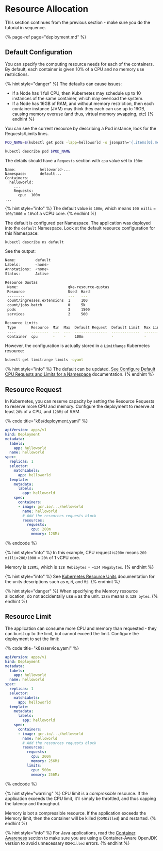 # Resource Allocation

This section continues from the previous section - make sure you do the tutorial in sequence.

{% page-ref page="deployment.md" %}

## Default Configuration

You can specify the computing resource needs for each of the containers. By default, each container is given 10% of a CPU and no memory use restrictions.

{% hint style="danger" %}
The defaults can cause issues:

* If a Node has 1 full CPU, then Kubernetes may schedule up to 10 instances of the same container, which may overload the system.
* If a Node has 16GB of RAM, and without memory restriction, then each container instance \(JVM\) may think they each can use up to 16GB, causing memory overuse \(and thus, virtual memory swapping, etc\)
{% endhint %}

You can see the current resource by describing a Pod instance, look for the Requests/Limits lines.

```bash
POD_NAME=$(kubectl get pods -lapp=helloworld -o jsonpath='{.items[0].metadata.name}')

kubectl describe pod $POD_NAME
```

The details should have a `Requests` section with `cpu` value set to `100m`:

```text
Name:           helloworld-...
Namespace:      default...
Containers:
  helloworld:
    ...
    Requests:
      cpu:  100m
...
```

{% hint style="info" %}
The default value is `100m`, which means `100 milli` = `100/1000` = `10%`of a vCPU core.
{% endhint %}

The default is configured per Namespace. The application was deployed into the `default` Namespace. Look at the default resource configuration for this Namespace:

```bash
kubectl describe ns default
```

See the output:

```bash
Name:         default
Labels:       <none>
Annotations:  <none>
Status:       Active

Resource Quotas
 Name:                       gke-resource-quotas
 Resource                    Used  Hard
 --------                    ---   ---
 count/ingresses.extensions  1     100
 count/jobs.batch            0     5k
 pods                        3     1500
 services                    2     500

Resource Limits
 Type       Resource  Min  Max  Default Request  Default Limit  Max Limit/Request Ratio
 ----       --------  ---  ---  ---------------  -------------  -----------------------
 Container  cpu       -    -    100m             -              -
```

However, the configuration is actually stored in a `LimitRange` Kubernetes resource:

```bash
kubectl get limitrange limits -oyaml
```

{% hint style="info" %}
The default can be updated. [See Configure Default CPU Requests and Limits for a Namespace](https://kubernetes.io/docs/tasks/administer-cluster/manage-resources/cpu-default-namespace/) documentation.
{% endhint %}

## Resource Request

In Kubernetes, you can reserve capacity by setting the Resource Requests to reserve more CPU and memory. Configure the deployment to reserve at least `20%` of a CPU, and `128Mi` of RAM.

{% code title="k8s/deployment.yaml" %}
```yaml
apiVersion: apps/v1
kind: Deployment
metadata:
  labels:
    app: helloworld
  name: helloworld
spec:
  replicas: 1
  selector:
    matchLabels:
      app: helloworld
  template:
    metadata:
      labels:
        app: helloworld
    spec:
      containers:
      - image: gcr.io/.../helloworld
        name: helloworld
        # Add the resources requests block
        resources:
          requests:
            cpu: 200m
            memory: 128Mi
```
{% endcode %}

{% hint style="info" %}
In this example, CPU request is`200m` means `200 milli`=`200/1000` = `20%` of 1 vCPU core.

Memory is `128Mi`, which is `128 Mebibytes` = `~134 Megabytes`.
{% endhint %}

{% hint style="info" %}
See [Kubernetes Resource Units](https://kubernetes.io/docs/concepts/configuration/manage-resources-containers/#resource-units-in-kubernetes) documentation for the units descriptions such as `m`, `M`, and `Mi`.
{% endhint %}

{% hint style="danger" %}
When specifying the Memory resource allocation, do not accidentally use `m` as the unit. `128m` means `0.128 bytes`.
{% endhint %}

## Resource Limit

The application can consume more CPU and memory than requested - they can burst up to the limit, but cannot exceed the limit. Configure the deployment to set the limit:

{% code title="k8s/service.yaml" %}
```yaml
apiVersion: apps/v1
kind: Deployment
metadata:
  labels:
    app: helloworld
  name: helloworld
spec:
  replicas: 1
  selector:
    matchLabels:
      app: helloworld
  template:
    metadata:
      labels:
        app: helloworld
    spec:
      containers:
      - image: gcr.io/.../helloworld
        name: helloworld
        # Add the resources requests block
        resources:
          requests:
            cpu: 200m
            memory: 256Mi
          limits:
            cpu: 500m
            memory: 256Mi
```
{% endcode %}

{% hint style="warning" %}
CPU limit is a _compressible_ resource. If the application exceeds the CPU limit, it'll simply be throttled, and thus capping the latency and  throughput.

Memory is bot a compressible resource. If the application exceeds the Memory limit, then the container will be killed \(`OOMKilled`\) and restarted.
{% endhint %}

{% hint style="info" %}
For Java applications, read the [Container Awareness](../docker/container-awareness.md) section to make sure you are using a Container-Aware OpenJDK version to avoid unnecessary `OOMKilled` errors.
{% endhint %}


